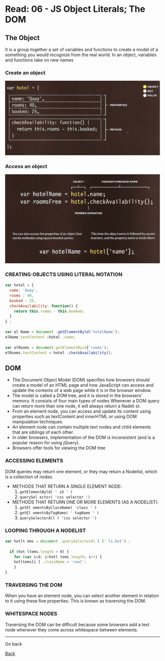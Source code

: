 # Read: 06 - JS Object Literals; The DOM

## The Object
It is a group together a set of variables and functions to create a model of a something you would recognize from the real world. In an object, variables and functions take on new names

### Create an object

![create-object](files/create-object.png)

### Access an object
![access-object](files/access-object.png)

### CREATING·OBJECTS USING LITERAL NOTATION

```javascript
var hotel = {
  name: 'Quay',
  rooms : 40,
  booked : 25,
  checkAvailability: function() {
    return this.rooms - this.booked;
  }
} ;

var el Name = document .getElementByld('hotelName');
elName.textContent =hotel .name;

var elRooms = document.getElementByid{'rooms');
elRooms.textContent = hotel .checkAvailability();
```

## DOM
* The Document Object Model (DOM) specifies how browsers should create a model of an HTML page and how JavaScript can access and update the contents of a web page while it is in the browser window.
* The model is called a DOM tree, and it is stored in the browsers' memory. It consists of four main types of nodes Whenever a DOM query can return more than one node, it will always return a Nadeli st.
* From an element node, you can access and update its content using properties such as textContent and innerHTML or using DOM manipulation techniques.
* An element node can contain multiple text nodes and child elements that are siblings of each other.
* In older browsers, implementation of the DOM is inconsistent (and is a popular reason for using jQuery).
* Browsers offer tools for viewing the DOM tree

### ACCESSING ELEMENTS
DOM queries may return one element, or they may return a Nodelist, which is a collection of nodes.
* METHODS THAT RETURN A SINGLE ELEMENT NODE:
  1. `getElementByld( ' id ' )`
  2. `querySel ector( 'css selector ')`
* METHODS THAT RETURN ONE OR MORE ELEMENTS (AS A NODELIST):
  1. `getEl ementsByClassName( 'class ' )`
  2. `getEl ementsByTagName( ' tagName ' )`
  3. `querySelectorAll ( 'css selector ')`

### LOOPING THROUGH A NODELIST

```javascript
var hotlt ems = document .querySelectorAl l (' li.hot') ; 

  if (hot ltems.length > O) { 
    for (var i=O; i<hotl tems.length; i++) { 
    hotltems[i ] .className = 'cool'; 
    }
}
```
### TRAVERSING THE DOM
When you have an element node, you can select another element in relation to it using these five properties. This is known as traversing the DOM.

### WHITESPACE NODES
Traversing the DOM can be difficult because some browsers add a text node whenever they come across whitespace between elements.


***

Go back

[Back](README.md)


